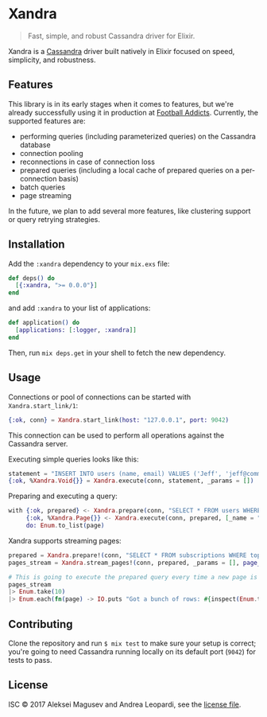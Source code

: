 # Xandra

> Fast, simple, and robust Cassandra driver for Elixir.

Xandra is a [Cassandra][cassandra] driver built natively in Elixir focused on speed, simplicity, and robustness.

## Features

This library is in its early stages when it comes to features, but we're already successfully using it in production at [Football Addicts][football-addicts]. Currently, the supported features are:

  * performing queries (including parameterized queries) on the Cassandra database
  * connection pooling
  * reconnections in case of connection loss
  * prepared queries (including a local cache of prepared queries on a per-connection basis)
  * batch queries
  * page streaming

In the future, we plan to add several more features, like clustering support or query retrying strategies.

## Installation

Add the `:xandra` dependency to your `mix.exs` file:

```elixir
def deps() do
  [{:xandra, ">= 0.0.0"}]
end
```

and add `:xandra` to your list of applications:

```elixir
def application() do
  [applications: [:logger, :xandra]]
end
```

Then, run `mix deps.get` in your shell to fetch the new dependency.

## Usage

Connections or pool of connections can be started with `Xandra.start_link/1`:

```elixir
{:ok, conn} = Xandra.start_link(host: "127.0.0.1", port: 9042)
```

This connection can be used to perform all operations against the Cassandra server.

Executing simple queries looks like this:

```elixir
statement = "INSERT INTO users (name, email) VALUES ('Jeff', 'jeff@community.com')"
{:ok, %Xandra.Void{}} = Xandra.execute(conn, statement, _params = [])
```

Preparing and executing a query:

```elixir
with {:ok, prepared} <- Xandra.prepare(conn, "SELECT * FROM users WHERE name = ?"),
     {:ok, %Xandra.Page{}} <- Xandra.execute(conn, prepared, [_name = "Jeff"]),
     do: Enum.to_list(page)
```

Xandra supports streaming pages:

```elixir
prepared = Xandra.prepare!(conn, "SELECT * FROM subscriptions WHERE topic = :topic")
pages_stream = Xandra.stream_pages!(conn, prepared, _params = [], page_size: 1_000)

# This is going to execute the prepared query every time a new page is needed
pages_stream
|> Enum.take(10)
|> Enum.each(fn(page) -> IO.puts "Got a bunch of rows: #{inspect(Enum.to_list(page))}" end)
```

## Contributing

Clone the repository and run `$ mix test` to make sure your setup is correct; you're going to need Cassandra running locally on its default port (`9042`) for tests to pass.

## License

ISC &copy; 2017 Aleksei Magusev and Andrea Leopardi, see the [license file](LICENSE).

[cassandra]: http://cassandra.apache.org
[football-addicts]: https://www.footballaddicts.com
